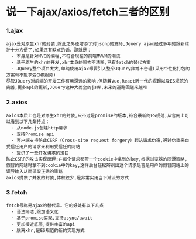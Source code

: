 # 说一下ajax/axios/fetch三者的区别

### 1.ajax
    ajax是对原生xhr的封装,除此之外还增添了对jsonp的支持,Jquery ajax经过多年的跟新维护十分方便了,如果还有缺点的话，那就是：
      · 本身是针对MVC的编程,不符合现在的前端MVVM的潮流
      · 基于原生的xhr的开发,xhr本身的架构不清晰,已有fetch的替代方案
      · JQuery整个项目太大,单纯使用ajax却要引入整个JQuery非常不合理(采用个性化打包的方案有不能享受CND服务)
    尽管JQuery对前端的开发工作有着深远的影响,但随着Vue,React新一代的崛起以及ES规范的完善,更多api的更新,JQuery这种大而全的js库,未来的道路回越来越窄

### 2.axios

    axios本质上也是对原生xhr的封装,只不过是promise的版本,符合最新的ES规范,从官网上可以看到以下几条特点：
      · 从node.js创建http请求
      · 支持Promise api
      · 客户端支持防止CSRF（Cross-site request forgery）跨站请求伪造,通过伪装来自受信任用户的请求来利用受信任的网站
      · 提供了一些并发请求的接口
    防止CSRF的攻击实现原理:在每个请求都带一个cookie中拿到的key,根据浏览器的同源策略,假冒的网站时拿不到cookie中的key,这样后台轻松辨别出这个请求是否是用户的假冒网站上的误导输入从而采取正确的策略
    axios提供了并发的封装,体积较少,是非常实用当下潮流的方式

### 3.fetch

    fetch号称是ajax的替代品。它的好处有以下几点
      · 语法简洁,跟加语义化
      · 基于promise实现,支持async/await
      · 更加接近底层,提供丰富的api
      · 脱离xhr,是ES规范的新的实现方式

